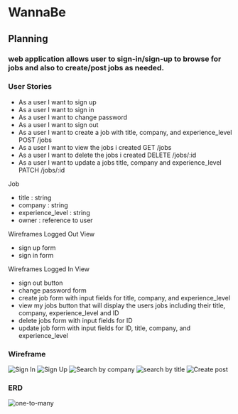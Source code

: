 # WannaBe

## Planning

### web application allows user to sign-in/sign-up to browse for jobs and also to create/post jobs as needed.

### User Stories

- As a user I want to sign up
- As a user I want to sign in
- As a user I want to change password
- As a user I want to sign out
- As a user I want to create a job with title, company, and experience_level POST /jobs
- As a user I want to view the jobs i created GET /jobs
- As a user I want to delete the jobs i created DELETE /jobs/:id
- As a user I want to update a jobs title, company and experience_level PATCH /jobs/:id

Job
- title : string
- company : string
- experience_level : string
- owner : reference to user

Wireframes Logged Out View
- sign up form
- sign in form

Wireframes Logged In View
- sign out button
- change password form
- create job form with input fields for title, company, and experience_level
- view my jobs button that will display the users jobs including their title, company, experience_level and ID
- delete jobs form with input fields for ID
- update job form with input fields for ID, title, company, and experience_level

### Wireframe

![Sign In](https://user-images.githubusercontent.com/80496765/115585431-9812d880-a299-11eb-8883-24b2dc187820.png)
![Sign Up](https://user-images.githubusercontent.com/80496765/115585401-90533400-a299-11eb-92c8-6137ceac86be.png)
![Search by company](https://user-images.githubusercontent.com/80496765/115585531-b1b42000-a299-11eb-9b8b-a8d2e7b6e8e8.png)
![search by title](https://user-images.githubusercontent.com/80496765/115585546-b547a700-a299-11eb-8cee-efc553a231a7.png)
![Create post](https://user-images.githubusercontent.com/80496765/115585549-b678d400-a299-11eb-922f-48dfa292e37a.png)

### ERD

![one-to-many](https://user-images.githubusercontent.com/80496765/115587856-238d6900-a29c-11eb-9779-3ae60cc4e6a7.png)
